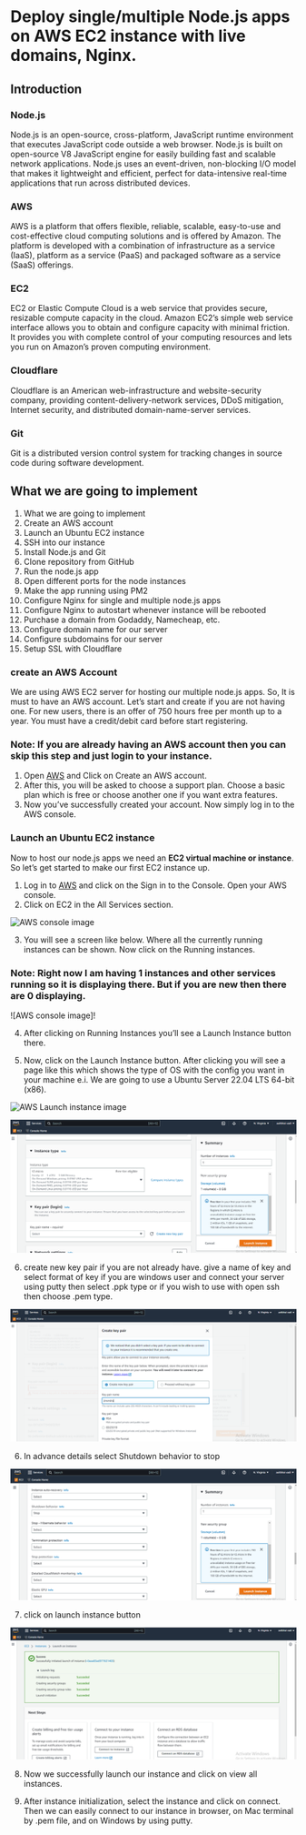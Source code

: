# Deploy single/multiple Node.js apps on AWS EC2 instance with live domains, Nginx.

## Introduction

### Node.js

Node.js is an open-source, cross-platform, JavaScript runtime environment that executes JavaScript code outside a web browser. Node.js is built on open-source V8 JavaScript engine for easily building fast and scalable network applications. Node.js uses an event-driven, non-blocking I/O model that makes it lightweight and efficient, perfect for data-intensive real-time applications that run across distributed devices.

### AWS

AWS is a platform that offers flexible, reliable, scalable, easy-to-use and cost-effective cloud computing solutions and is offered by Amazon. The platform is developed with a combination of infrastructure as a service (IaaS), platform as a service (PaaS) and packaged software as a service (SaaS) offerings.

### EC2

EC2 or Elastic Compute Cloud is a web service that provides secure, resizable compute capacity in the cloud. Amazon EC2’s simple web service interface allows you to obtain and configure capacity with minimal friction. It provides you with complete control of your computing resources and lets you run on Amazon’s proven computing environment.

### Cloudflare

Cloudflare is an American web-infrastructure and website-security company, providing content-delivery-network services, DDoS mitigation, Internet security, and distributed domain-name-server services.

### Git

Git is a distributed version control system for tracking changes in source code during software development.


## What we are going to implement

1. What we are going to implement
2. Create an AWS account
3. Launch an Ubuntu EC2 instance
4. SSH into our instance
5. Install Node.js and Git
6. Clone repository from GitHub
7. Run the node.js app
8. Open different ports for the node instances
9. Make the app running using PM2
10. Configure Nginx for single and multiple node.js apps
11. Configure Nginx to autostart whenever instance will be rebooted
12. Purchase a domain from Godaddy, Namecheap, etc.
13. Configure domain name for our server
14. Configure subdomains for our server
15. Setup SSL with Cloudflare

### create an AWS Account

We are using AWS EC2 server for hosting our multiple node.js apps. So, It is must to have an AWS account. Let’s start and create if you are not having one. For new users, there is an offer of 750 hours free per month up to a year. You must have a credit/debit card before start registering.

### Note: If you are already having an AWS account then you can skip this step and just login to your instance.

1. Open [AWS](https://aws.amazon.com) and Click on Create an AWS account.
2. After this, you will be asked to choose a support plan. Choose a basic plan which is free or choose another one if you want extra features.
3. Now you’ve successfully created your account. Now simply log in to the AWS console.

### Launch an Ubuntu EC2 instance 

Now to host our node.js apps we need an **EC2 virtual machine or instance**. So let’s get started to make our first EC2 instance up.

1. Log in to [AWS](https://aws.amazon.com) and click on the Sign in to the Console. Open your AWS console.
2. Click on EC2 in the All Services section.

![AWS console image](https://user-images.githubusercontent.com/98725622/221651498-c929493c-92b0-49d3-807e-c4ea7b948f33.png)


3. You will see a screen like below. Where all the currently running instances can be shown. Now click on the Running instances.

### Note:  Right now I am having 1 instances and other services running so it is displaying there. But if you are new then there are 0 displaying.

![AWS console image]!

4. After clicking on Running Instances you’ll see a Launch Instance button there.

5. Now, click on the Launch Instance button. After clicking you will see a page like this which shows the type of OS with the config you want in your machine e.i. We are going to use a Ubuntu Server 22.04 LTS 64-bit (x86).

![AWS Launch instance image](https://user-images.githubusercontent.com/98725622/221650590-5aa7487f-983a-4155-a48e-e453b7bd769a.png)

![AWS console image](./assets/instance-type.png)

6. create new key pair if you are not already have. give a name of key and select format of key if you are windows user and connect your server using putty then select .ppk type or if you wish to use with open ssh then choose .pem type.

![AWS console image](./assets/key-pair.png)

6. In advance details select Shutdown behavior to stop

![AWS console image](./assets/shut-down-behavior.png)

7. click on launch instance button

![AWS console image](./assets/launch-log.png)

8. Now we successfully launch our instance and click on  view all instances.

9. After instance initialization, select the instance and click on connect. Then we can easily connect to our instance in browser, on Mac terminal by .pem file, and on Windows by using putty.

